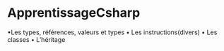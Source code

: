 # ApprentissageCsharp

•Les types, références, valeurs et types
• Les instructions(divers)
• Les classes
• L’héritage
